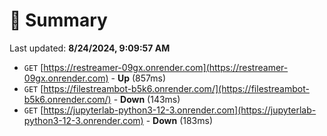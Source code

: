# 📖 Summary
Last updated: **8/24/2024, 9:09:57 AM**

- `GET` [https://restreamer-09gx.onrender.com](https://restreamer-09gx.onrender.com) - **Up** (857ms)
- `GET` [https://filestreambot-b5k6.onrender.com/](https://filestreambot-b5k6.onrender.com/) - **Down** (143ms)
- `GET` [https://jupyterlab-python3-12-3.onrender.com](https://jupyterlab-python3-12-3.onrender.com) - **Down** (183ms)
